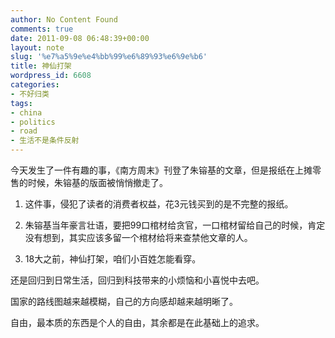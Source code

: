 ```yaml
---
author: No Content Found
comments: true
date: 2011-09-08 06:48:39+00:00
layout: note
slug: '%e7%a5%9e%e4%bb%99%e6%89%93%e6%9e%b6'
title: 神仙打架
wordpress_id: 6608
categories:
- 不好归类
tags:
- china
- politics
- road
- 生活不是条件反射
---
```


今天发生了一件有趣的事，《南方周末》刊登了朱镕基的文章，但是报纸在上摊零售的时候，朱镕基的版面被悄悄撤走了。





  1. 这件事，侵犯了读者的消费者权益，花3元钱买到的是不完整的报纸。



  2. 朱镕基当年豪言壮语，要把99口棺材给贪官，一口棺材留给自己的时候，肯定没有想到，其实应该多留一个棺材给将来查禁他文章的人。



  3. 18大之前，神仙打架，咱们小百姓怎能看穿。




还是回归到日常生活，回归到科技带来的小烦恼和小喜悦中去吧。





国家的路线图越来越模糊，自己的方向感却越来越明晰了。





自由，最本质的东西是个人的自由，其余都是在此基础上的追求。
